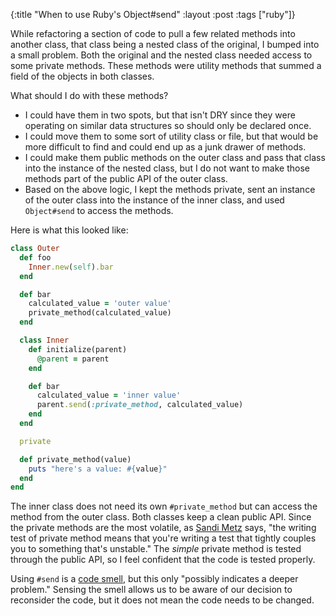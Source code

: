 {:title "When to use Ruby's Object#send"
:layout :post
:tags ["ruby"]}

While refactoring a section of code to pull a few related methods into another class, that class
being a nested class of the original, I bumped into a small problem. Both the original and the
nested class needed access to some private methods. These methods were utility methods that summed
a field of the objects in both classes.

What should I do with these methods?

* I could have them in two spots, but that isn't DRY since they were operating on similar data
  structures so should only be declared once.
* I could move them to some sort of utility class or file, but that would be more difficult to
  find and could end up as a junk drawer of methods.
* I could make them public methods on the outer class and pass that class into the instance of the
  nested class, but I do not want to make those methods part of the public API of the outer class.
* Based on the above logic, I kept the methods private, sent an instance of the outer class into
  the instance of the inner class, and used `Object#send` to access the methods.

Here is what this looked like:

```ruby
class Outer
  def foo
    Inner.new(self).bar
  end

  def bar
    calculated_value = 'outer value'
    private_method(calculated_value)
  end

  class Inner
    def initialize(parent)
      @parent = parent
    end

    def bar
      calculated_value = 'inner value'
      parent.send(:private_method, calculated_value)
    end
  end

  private

  def private_method(value)
    puts "here's a value: #{value}"
  end
end
```

The inner class does not need its own `#private_method` but can access the method from the outer
class. Both classes keep a clean public API. Since the private methods are the most volatile, as
[Sandi Metz][1] says, "the writing test of private method means that you're writing a test that
tightly couples you to something that's unstable." The *simple* private method is tested through
the public API, so I feel confident that the code is tested properly.

Using `#send` is a [code smell][2], but this only "possibly indicates a deeper problem." Sensing
the smell allows us to be aware of our decision to reconsider the code, but it does not mean the
code needs to be changed.

[1]: http://rubyrogues.com/087-rr-book-clubpractical-object-oriented-design-in-ruby-with-sandi-metz/
[2]: http://en.wikipedia.org/wiki/Code_smell
